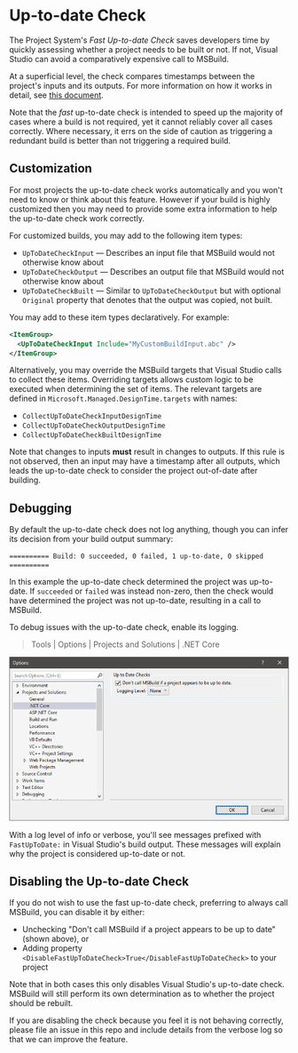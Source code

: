 # Up-to-date Check

The Project System's _Fast Up-to-date Check_ saves developers time by quickly assessing whether a project needs to be
built or not. If not, Visual Studio can avoid a comparatively expensive call to MSBuild.

At a superficial level, the check compares timestamps between the project's inputs and its outputs. For more
information on how it works in detail, see [this document](repo/up-to-date-check-implementation.md).

Note that the _fast_ up-to-date check is intended to speed up the majority of cases where a build is not required,
yet it cannot reliably cover all cases correctly. Where necessary, it errs on the side of caution as triggering a
redundant build is better than not triggering a required build.

## Customization

For most projects the up-to-date check works automatically and you won't need to know or think about this feature.
However if your build is highly customized then you may need to provide some extra information to help the up-to-date
check work correctly.

For customized builds, you may add to the following item types:

- `UpToDateCheckInput` &mdash; Describes an input file that MSBuild would not otherwise know about
- `UpToDateCheckOutput` &mdash; Describes an output file that MSBuild would not otherwise know about
- `UpToDateCheckBuilt` &mdash; Similar to `UpToDateCheckOutput` but with optional `Original` property that denotes
  that the output was copied, not built.

You may add to these item types declaratively. For example:

```xml
<ItemGroup>
  <UpToDateCheckInput Include="MyCustomBuildInput.abc" />
</ItemGroup>
```

Alternatively, you may override the MSBuild targets that Visual Studio calls to collect these items. Overriding targets
allows custom logic to be executed when determining the set of items. The relevant targets are defined in
`Microsoft.Managed.DesignTime.targets` with names:

- `CollectUpToDateCheckInputDesignTime`
- `CollectUpToDateCheckOutputDesignTime`
- `CollectUpToDateCheckBuiltDesignTime`

Note that changes to inputs **must** result in changes to outputs. If this rule is not observed, then an input may
have a timestamp after all outputs, which leads the up-to-date check to consider the project out-of-date after building.

## Debugging

By default the up-to-date check does not log anything, though you can infer its decision from your build output summary:

```text
========== Build: 0 succeeded, 0 failed, 1 up-to-date, 0 skipped ==========
```

In this example the up-to-date check determined the project was up-to-date. If `succeeded` or `failed` was instead
non-zero, then the check would have determined the project was not up-to-date, resulting in a call to MSBuild.

To debug issues with the up-to-date check, enable its logging.

> Tools | Options | Projects and Solutions | .NET Core

![Projects and Solutions, .NET Core options](repo/images/options.png)

With a log level of info or verbose, you'll see messages prefixed with `FastUpToDate:` in Visual Studio's build output.
These messages will explain why the project is considered up-to-date or not.

## Disabling the Up-to-date Check

If you do not wish to use the fast up-to-date check, preferring to always call MSBuild, you can disable it by either:

- Unchecking "Don't call MSBuild if a project appears to be up to date" (shown above), or
- Adding property `<DisableFastUpToDateCheck>True</DisableFastUpToDateCheck>` to your project

Note that in both cases this only disables Visual Studio's up-to-date check. MSBuild will still perform its own
determination as to whether the project should be rebuilt.

If you are disabling the check because you feel it is not behaving correctly, please file an issue in this repo and
include details from the verbose log so that we can improve the feature.
